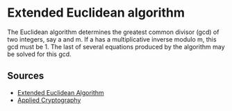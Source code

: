# Extended Euclidean algorithm

The Euclidean algorithm determines the greatest common divisor (gcd) of two integers, 
say a and m. If a has a multiplicative inverse modulo m, this gcd must be 1. 
The last of several equations produced by the algorithm may be solved for this gcd. 

## Sources 

- [Extended Euclidean Algorithm](https://en.wikipedia.org/wiki/Modular_multiplicative_inverse#Extended_Euclidean_algorithm)
- [Applied Cryptography](https://www.schneier.com/books/applied-cryptography/)



